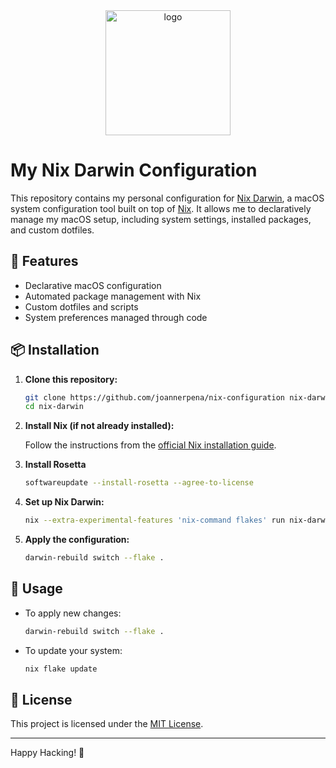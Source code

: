 <div align="center">
    <img src="https://daiderd.com/nix-darwin/images/nix-darwin.png" width="200px" alt="logo"/>
</div>

# My Nix Darwin Configuration

This repository contains my personal configuration for [Nix Darwin](https://daiderd.com/nix-darwin/), a macOS system configuration tool built on top of [Nix](https://nixos.org/). It allows me to declaratively manage my macOS setup, including system settings, installed packages, and custom dotfiles.

## 🚀 Features

- Declarative macOS configuration
- Automated package management with Nix
- Custom dotfiles and scripts
- System preferences managed through code

## 📦 Installation

1. **Clone this repository:**

   ```bash
   git clone https://github.com/joannerpena/nix-configuration nix-darwin
   cd nix-darwin
   ```

2. **Install Nix (if not already installed):**

   Follow the instructions from the [official Nix installation guide](https://nixos.org/download.html).

3. **Install Rosetta**

   ```bash
   softwareupdate --install-rosetta --agree-to-license
   ```

4. **Set up Nix Darwin:**

   ```bash
   nix --extra-experimental-features 'nix-command flakes' run nix-darwin -- switch --flake ~/.config/nix-darwin#fullstack
   ```

5. **Apply the configuration:**

   ```bash
   darwin-rebuild switch --flake .
   ```

## 🔧 Usage

- To apply new changes:

  ```bash
  darwin-rebuild switch --flake .
  ```

- To update your system:
  ```bash
  nix flake update
  ```

## 📄 License

This project is licensed under the [MIT License](LICENSE).

---

Happy Hacking! 🤘
